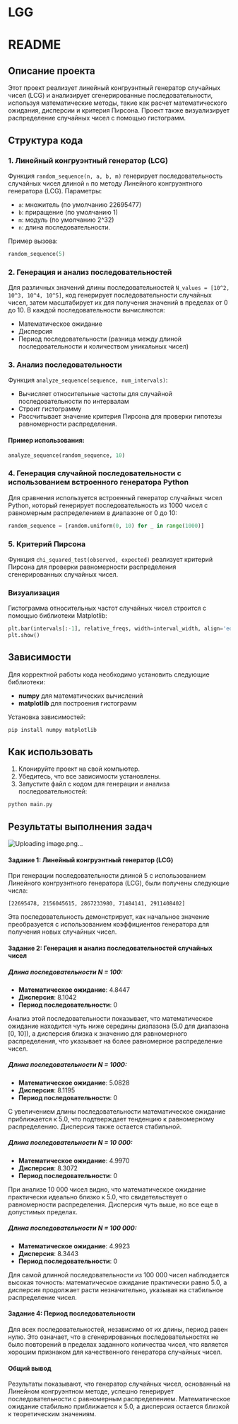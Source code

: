 # LGG
# README

## Описание проекта

Этот проект реализует линейный конгруэнтный генератор случайных чисел (LCG) и анализирует сгенерированные последовательности, используя математические методы, такие как расчет математического ожидания, дисперсии и критерия Пирсона. Проект также визуализирует распределение случайных чисел с помощью гистограмм.

## Структура кода

### 1. Линейный конгруэнтный генератор (LCG)

Функция `random_sequence(n, a, b, m)` генерирует последовательность случайных чисел длиной `n` по методу Линейного конгруэнтного генератора (LCG). 
Параметры:
- `a`: множитель (по умолчанию 22695477)
- `b`: приращение (по умолчанию 1)
- `m`: модуль (по умолчанию 2^32)
- `n`: длина последовательности.

Пример вызова:
```python
random_sequence(5)
```

### 2. Генерация и анализ последовательностей

Для различных значений длины последовательностей `N_values = [10^2, 10^3, 10^4, 10^5]`, код генерирует последовательности случайных чисел, затем масштабирует их для получения значений в пределах от 0 до 10. В каждой последовательности вычисляются:
- Математическое ожидание
- Дисперсия
- Период последовательности (разница между длиной последовательности и количеством уникальных чисел)

### 3. Анализ последовательности

Функция `analyze_sequence(sequence, num_intervals)`:
- Вычисляет относительные частоты для случайной последовательности по интервалам
- Строит гистограмму
- Рассчитывает значение критерия Пирсона для проверки гипотезы равномерности распределения.

#### Пример использования:
```python
analyze_sequence(random_sequence, 10)
```

### 4. Генерация случайной последовательности с использованием встроенного генератора Python

Для сравнения используется встроенный генератор случайных чисел Python, который генерирует последовательность из 1000 чисел с равномерным распределением в диапазоне от 0 до 10:
```python
random_sequence = [random.uniform(0, 10) for _ in range(1000)]
```

### 5. Критерий Пирсона

Функция `chi_squared_test(observed, expected)` реализует критерий Пирсона для проверки равномерности распределения сгенерированных случайных чисел.

### Визуализация

Гистограмма относительных частот случайных чисел строится с помощью библиотеки Matplotlib:
```python
plt.bar(intervals[:-1], relative_freqs, width=interval_width, align='edge')
plt.show()
```

## Зависимости

Для корректной работы кода необходимо установить следующие библиотеки:
- **numpy** для математических вычислений
- **matplotlib** для построения гистограмм

Установка зависимостей:
```bash
pip install numpy matplotlib
```

## Как использовать

1. Клонируйте проект на свой компьютер.
2. Убедитесь, что все зависимости установлены.
3. Запустите файл с кодом для генерации и анализа последовательностей:
```bash
python main.py
```
## Результаты выполнения задач
![Uploading image.png…]()


#### Задание 1: Линейный конгруэнтный генератор (LCG)

При генерации последовательности длиной 5 с использованием Линейного конгруэнтного генератора (LCG), были получены следующие числа:
```
[22695478, 2156045615, 2867233980, 71484141, 2911408402]
```
Эта последовательность демонстрирует, как начальное значение преобразуется с использованием коэффициентов генератора для получения новых случайных чисел.

#### Задание 2: Генерация и анализ последовательностей случайных чисел

##### Длина последовательности N = 100:
- **Математическое ожидание**: 4.8447
- **Дисперсия**: 8.1042
- **Период последовательности**: 0

Анализ этой последовательности показывает, что математическое ожидание находится чуть ниже середины диапазона (5.0 для диапазона [0, 10]), а дисперсия близка к значению для равномерного распределения, что указывает на более равномерное распределение чисел.

##### Длина последовательности N = 1000:
- **Математическое ожидание**: 5.0828
- **Дисперсия**: 8.1195
- **Период последовательности**: 0

С увеличением длины последовательности математическое ожидание приближается к 5.0, что подтверждает тенденцию к равномерному распределению. Дисперсия также остается стабильной.

##### Длина последовательности N = 10 000:
- **Математическое ожидание**: 4.9970
- **Дисперсия**: 8.3072
- **Период последовательности**: 0

При анализе 10 000 чисел видно, что математическое ожидание практически идеально близко к 5.0, что свидетельствует о равномерности распределения. Дисперсия чуть выше, но все еще в допустимых пределах.

##### Длина последовательности N = 100 000:
- **Математическое ожидание**: 4.9923
- **Дисперсия**: 8.3443
- **Период последовательности**: 0

Для самой длинной последовательности из 100 000 чисел наблюдается высокая точность: математическое ожидание практически равно 5.0, а дисперсия продолжает расти незначительно, указывая на стабильное распределение чисел.

#### Задание 4: Период последовательности

Для всех последовательностей, независимо от их длины, период равен нулю. Это означает, что в сгенерированных последовательностях не было повторений в пределах заданного количества чисел, что является хорошим признаком для качественного генератора случайных чисел.

#### Общий вывод

Результаты показывают, что генератор случайных чисел, основанный на Линейном конгруэнтном методе, успешно генерирует последовательности с равномерным распределением. Математическое ожидание стабильно приближается к 5.0, а дисперсия остается близкой к теоретическим значениям.
